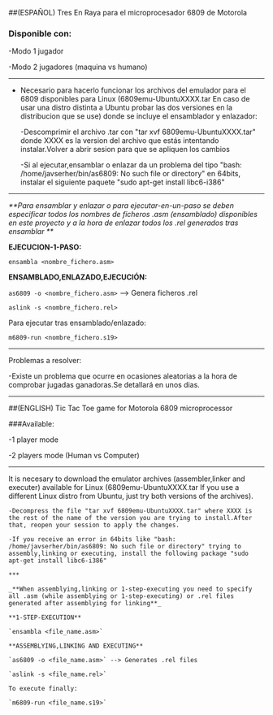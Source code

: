##(ESPAÑOL) Tres En Raya para el microprocesador 6809 de Motorola 

### Disponible con:

-Modo 1 jugador 

-Modo 2 jugadores (maquina vs humano)

***


* Necesario para hacerlo funcionar los archivos del emulador para el 6809 disponibles para Linux (6809emu-UbuntuXXXX.tar En caso de usar una distro distinta a Ubuntu probar las dos versiones en la distribucion que se use) donde se incluye el ensamblador y enlazador: 

    -Descomprimir el archivo .tar con "tar xvf 6809emu-UbuntuXXXX.tar" donde XXXX es la version del archivo que estás intentando instalar.Volver a abrir sesion para que se apliquen los cambios

    -Si al ejecutar,ensamblar o enlazar da un problema del tipo "bash: /home/javserher/bin/as6809: No such file or directory" en 64bits, instalar el siguiente paquete "sudo apt-get install libc6-i386"


***

_**Para ensamblar y enlazar o para ejecutar-en-un-paso se deben especificar todos los nombres de ficheros .asm (ensamblado) disponibles en este proyecto y a la hora de enlazar todos los .rel generados tras ensamblar **_



**EJECUCION-1-PASO:** 

`ensambla <nombre_fichero.asm>`

**ENSAMBLADO,ENLAZADO,EJECUCIÓN:**

`as6809 -o <nombre_fichero.asm>` --> Genera ficheros .rel

`aslink -s <nombre_fichero.rel>`

Para ejecutar tras ensamblado/enlazado:
 
`m6809-run <nombre_fichero.s19>`

***
Problemas a resolver:

-Existe un problema que ocurre en ocasiones aleatorias a la hora de comprobar jugadas ganadoras.Se detallará en unos dias.

***
##(ENGLISH) Tic Tac Toe game for Motorola 6809 microprocessor

###Available:

-1 player mode

-2 players mode (Human vs Computer)

***

It is necesary to download the emulator archives (assembler,linker and executer) available for Linux (6809emu-UbuntuXXXX.tar If you use a different Linux distro from Ubuntu, just try both versions of the archives).
    
    -Decompress the file "tar xvf 6809emu-UbuntuXXXX.tar" where XXXX is the rest of the name of the version you are trying to install.After that, reopen your session to apply the changes.
    
    -If you receive an error in 64bits like "bash: /home/javserher/bin/as6809: No such file or directory" trying to assembly,linking or executing, install the following package "sudo apt-get install libc6-i386"
    
    ***
    
    _**When assemblying,linking or 1-step-executing you need to specify all .asm (while assemblying or 1-step-executing) or .rel files generated after assemblying for linking**_
    
    **1-STEP-EXECUTION**
    
    `ensambla <file_name.asm>`
    
    **ASSEMBLYING,LINKING AND EXECUTING**
    
    `as6809 -o <file_name.asm>` --> Generates .rel files

    `aslink -s <file_name.rel>`
    
    To execute finally:
    
    `m6809-run <file_name.s19>`
    

